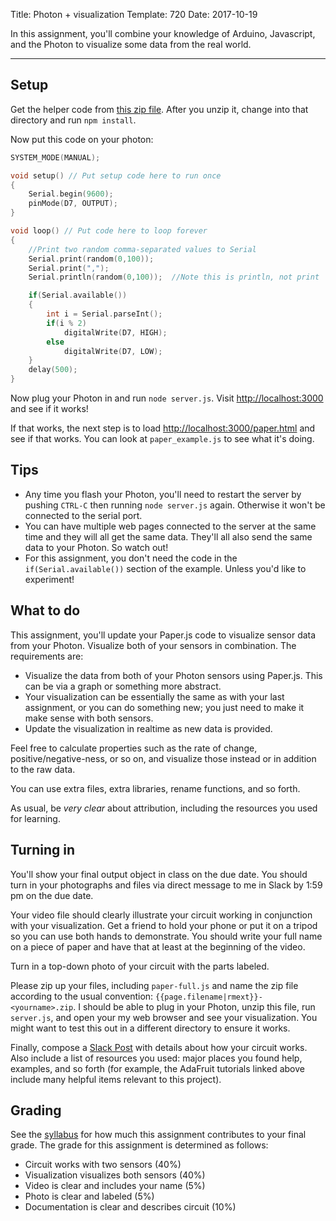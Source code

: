 Title: Photon + visualization
Template: 720
Date: 2017-10-19

In this assignment, you'll combine your knowledge of Arduino,
Javascript, and the Photon to visualize some data from the real world.

---

## Setup

Get the helper code from [this zip
file](https://github.com/hcin720-fall15/IA2/archive/update2017.zip).
After you unzip it, change into that directory and run `npm install`.

Now put this code on your photon:

```.cpp
SYSTEM_MODE(MANUAL);

void setup() // Put setup code here to run once
{
	Serial.begin(9600);
	pinMode(D7, OUTPUT);
}

void loop() // Put code here to loop forever
{
	//Print two random comma-separated values to Serial
	Serial.print(random(0,100));
	Serial.print(",");
	Serial.println(random(0,100));  //Note this is println, not print

	if(Serial.available())
	{
		int i = Serial.parseInt();
		if(i % 2)
			digitalWrite(D7, HIGH);
		else
			digitalWrite(D7, LOW);
	}
	delay(500);
}
```

Now plug your Photon in and run `node server.js`. Visit
[http://localhost:3000](http://localhost:3000) and see if it works!

If that works, the next step is to load
[http://localhost:3000/paper.html](http://localhost:3000/paper.html)
and see if that works. You can look at `paper_example.js` to see what
it's doing.

## Tips

- Any time you flash your Photon, you'll need to restart the server by
	pushing `CTRL-C` then running `node server.js` again. Otherwise it
	won't be connected to the serial port.
- You can have multiple web pages connected to the server at the same
	time and they will all get the same data. They'll all also send the
	same data to your Photon. So watch out!
- For this assignment, you don't need the code in the
	`if(Serial.available())` section of the example. Unless you'd like
	to experiment!

## What to do

This assignment, you'll update your Paper.js code to visualize sensor
data from your Photon. Visualize both of your sensors in combination.
The requirements are:

- Visualize the data from both of your Photon sensors using Paper.js.
	This can be via a graph or something more abstract.
- Your visualization can be essentially the same as with your last
	assignment, or you can do something new; you just need to make it
	make sense with both sensors.
- Update the visualization in realtime as new data is provided.

Feel free to calculate properties such as the rate of change,
positive/negative-ness, or so on, and visualize those instead or in
addition to the raw data.

You can use extra files, extra libraries, rename functions, and so
forth.

As usual, be _very clear_ about attribution, including the resources
you used for learning.

## Turning in
You'll show your final output object in class on the due date. You
should turn in your photographs and files via direct message to
me in Slack by 1:59 pm on the due date.

Your video file should clearly illustrate your circuit working in
conjunction with your visualization. Get a
friend to hold your phone or put it on a tripod so you can use both
hands to demonstrate. You should write your full name on a piece of
paper and have that at least at the beginning of the video.

Turn in a top-down photo of your circuit with the parts labeled.

Please zip up your files, including `paper-full.js` and name the zip
file according to the usual convention:
`{{page.filename|rmext}}-<yourname>.zip`. I should be able to plug in
your Photon, unzip this file, run `server.js`, and open your my web
browser and see your visualization. You might want to test this out in
a different directory to ensure it works.

Finally, compose a [Slack
Post](https://get.slack.help/hc/en-us/articles/203950418-Compose-a-post)
with details about how your circuit works. Also include a list of
resources you used: major places you found help, examples, and so
forth (for example, the AdaFruit tutorials linked above include many
helpful items relevant to this project).

## Grading
See the [syllabus](/{{page.roots[0]}}/syllabus.html) for how much this
assignment contributes to your final grade. The grade for this
assignment is determined as follows:

- Circuit works with two sensors (40%)
- Visualization visualizes both sensors (40%)
- Video is clear and includes your name (5%)
- Photo is clear and labeled (5%)
- Documentation is clear and describes circuit (10%)
